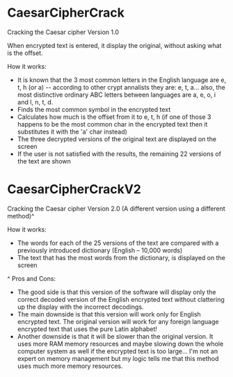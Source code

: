# CaesarCipherCrack
Cracking the Caesar cipher Version 1.0

When encrypted text is entered, it display the original, without asking what is the offset.

How it works:
- It is known that the 3 most common letters in the English language are e, t, h (or a)
  -- according to other crypt annalists they are: e, t, a... 
  also, the most distinctive ordinary ABC letters between languages are a, e, o, i and l, n, t, d.
- Finds the most common symbol in the encrypted text
- Calculates how much is the offset from it to e, t, h
  (if one of those 3 happens to be the most common char in the encrypted text then it substitutes it with the 'a' char instead)
- The three decrypted versions of the original text are displayed on the screen
- If the user is not satisfied with the results, the remaining 22 versions of the text are shown

# CaesarCipherCrackV2
Cracking the Caesar cipher Version 2.0
(A different version using a different method)^

How it works:
- The words for each of the 25 versions of the text are compared with a previously introduced dictionary (English – 10,000 words)
- The text that has the most words from the dictionary, is displayed on the screen

^ Pros and Cons:
- The good side is that this version of the software will display only the correct decoded version of the English encrypted text 
  without clattering up the display with the incorrect decodings.
- The main downside is that this version will work only for English encrypted text. 
  The original version will work for any foreign language encrypted text that uses the pure Latin alphabet! 
- Another downside is that it will be slower than the original version. 
  It uses more RAM memory resources and maybe slowing down the whole computer system as well if the encrypted text is too large... 
  I'm not an expert on memory management but my logic tells me that this method uses much more memory resources.
